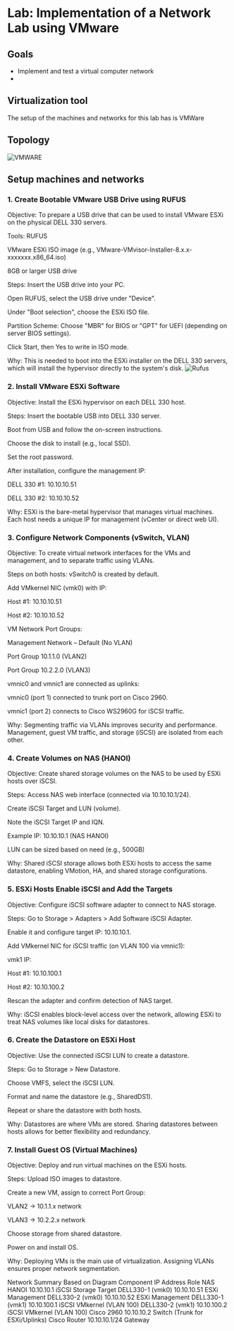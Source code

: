 
# Lab: Implementation of a Network Lab using VMware

## Goals
- Implement and test a virtual computer network
- 

##  Virtualization tool
The setup of the machines and networks for this lab has is VMWare
## Topology
![VMWARE](https://github.com/user-attachments/assets/01c8f2a5-841c-4aa8-9020-93d49563c78a)

## Setup machines and networks
### 1. Create Bootable VMware USB Drive using RUFUS
Objective:
To prepare a USB drive that can be used to install VMware ESXi on the physical DELL 330 servers.

Tools:
RUFUS

VMware ESXi ISO image (e.g., VMware-VMvisor-Installer-8.x.x-xxxxxxx.x86_64.iso)

8GB or larger USB drive

Steps:
Insert the USB drive into your PC.

Open RUFUS, select the USB drive under "Device".

Under "Boot selection", choose the ESXi ISO file.

Partition Scheme: Choose "MBR" for BIOS or "GPT" for UEFI (depending on server BIOS settings).

Click Start, then Yes to write in ISO mode.

Why:
This is needed to boot into the ESXi installer on the DELL 330 servers, which will install the hypervisor directly to the system's disk.
![Rufus](https://github.com/user-attachments/assets/e71d06ee-c4cb-4c46-ae5e-8aa883b974dd)

### 2. Install VMware ESXi Software
Objective:
Install the ESXi hypervisor on each DELL 330 host.

Steps:
Insert the bootable USB into DELL 330 server.

Boot from USB and follow the on-screen instructions.

Choose the disk to install (e.g., local SSD).

Set the root password.

After installation, configure the management IP:

DELL 330 #1: 10.10.10.51

DELL 330 #2: 10.10.10.52

Why:
ESXi is the bare-metal hypervisor that manages virtual machines. Each host needs a unique IP for management (vCenter or direct web UI).

### 3. Configure Network Components (vSwitch, VLAN)
Objective:
To create virtual network interfaces for the VMs and management, and to separate traffic using VLANs.

Steps on both hosts:
vSwitch0 is created by default.

Add VMkernel NIC (vmk0) with IP:

Host #1: 10.10.10.51

Host #2: 10.10.10.52

VM Network Port Groups:

Management Network – Default (No VLAN)

Port Group 10.1.1.0 (VLAN2)

Port Group 10.2.2.0 (VLAN3)

vmnic0 and vmnic1 are connected as uplinks:

vmnic0 (port 1) connected to trunk port on Cisco 2960.

vmnic1 (port 2) connects to Cisco WS2960G for iSCSI traffic.

Why:
Segmenting traffic via VLANs improves security and performance. Management, guest VM traffic, and storage (iSCSI) are isolated from each other.

### 4. Create Volumes on NAS (HANOI)
Objective:
Create shared storage volumes on the NAS to be used by ESXi hosts over iSCSI.

Steps:
Access NAS web interface (connected via 10.10.10.1/24).

Create iSCSI Target and LUN (volume).

Note the iSCSI Target IP and IQN.

Example IP: 10.10.10.1 (NAS HANOI)

LUN can be sized based on need (e.g., 500GB)

Why:
Shared iSCSI storage allows both ESXi hosts to access the same datastore, enabling VMotion, HA, and shared storage configurations.

### 5. ESXi Hosts Enable iSCSI and Add the Targets
Objective:
Configure iSCSI software adapter to connect to NAS storage.

Steps:
Go to Storage > Adapters > Add Software iSCSI Adapter.

Enable it and configure target IP: 10.10.10.1.

Add VMkernel NIC for iSCSI traffic (on VLAN 100 via vmnic1):

vmk1 IP:

Host #1: 10.10.100.1

Host #2: 10.10.100.2

Rescan the adapter and confirm detection of NAS target.

Why:
iSCSI enables block-level access over the network, allowing ESXi to treat NAS volumes like local disks for datastores.

### 6. Create the Datastore on ESXi Host
Objective:
Use the connected iSCSI LUN to create a datastore.

Steps:
Go to Storage > New Datastore.

Choose VMFS, select the iSCSI LUN.

Format and name the datastore (e.g., SharedDS1).

Repeat or share the datastore with both hosts.

Why:
Datastores are where VMs are stored. Sharing datastores between hosts allows for better flexibility and redundancy.

### 7. Install Guest OS (Virtual Machines)
Objective:
Deploy and run virtual machines on the ESXi hosts.

Steps:
Upload ISO images to datastore.

Create a new VM, assign to correct Port Group:

VLAN2 → 10.1.1.x network

VLAN3 → 10.2.2.x network

Choose storage from shared datastore.

Power on and install OS.

Why:
Deploying VMs is the main use of virtualization. Assigning VLANs ensures proper network segmentation.

Network Summary Based on Diagram
Component	IP Address	Role
NAS HANOI	10.10.10.1	iSCSI Storage Target
DELL330-1 (vmk0)	10.10.10.51	ESXi Management
DELL330-2 (vmk0)	10.10.10.52	ESXi Management
DELL330-1 (vmk1)	10.10.100.1	iSCSI VMkernel (VLAN 100)
DELL330-2 (vmk1)	10.10.100.2	iSCSI VMkernel (VLAN 100)
Cisco 2960	10.10.10.2	Switch (Trunk for ESXi/Uplinks)
Cisco Router	10.10.10.1/24	Gateway
